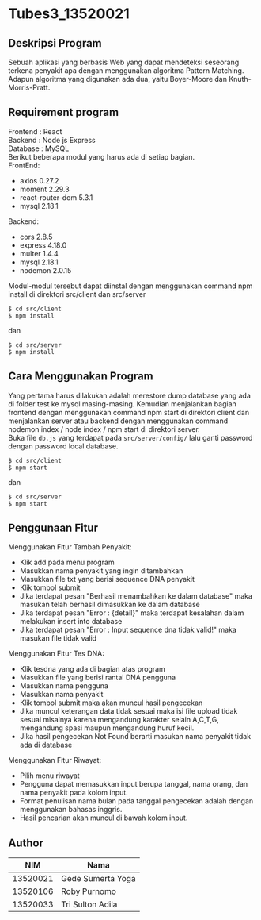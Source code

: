 # Tubes3_13520021

## Deskripsi Program
Sebuah aplikasi yang berbasis Web yang dapat mendeteksi seseorang terkena penyakit apa dengan menggunakan algoritma Pattern Matching. Adapun algoritma yang digunakan ada dua, yaitu Boyer-Moore dan Knuth-Morris-Pratt.

## Requirement program
Frontend : React  
Backend : Node js Express  
Database : MySQL  
Berikut beberapa modul yang harus ada di setiap bagian.  
FrontEnd:
- axios 0.27.2
- moment 2.29.3
- react-router-dom 5.3.1
- mysql 2.18.1

Backend:
- cors 2.8.5
- express 4.18.0
- multer 1.4.4
- mysql 2.18.1
- nodemon 2.0.15

Modul-modul tersebut dapat diinstal dengan menggunakan command npm install di direktori src/client dan src/server

```
$ cd src/client
$ npm install
```
dan
```
$ cd src/server
$ npm install
```

## Cara Menggunakan Program
Yang pertama harus dilakukan adalah merestore dump database yang ada di folder test ke mysql masing-masing. Kemudian menjalankan bagian frontend dengan menggunakan command npm start di direktori client dan menjalankan server atau backend dengan menggunakan command nodemon index / node index / npm start di direktori server.  
Buka file `db.js` yang terdapat pada `src/server/config/` lalu ganti password dengan password local database.

```
$ cd src/client
$ npm start
```
dan
```
$ cd src/server
$ npm start
```

## Penggunaan Fitur
Menggunakan Fitur Tambah Penyakit:
- Klik add pada menu program
- Masukkan nama penyakit yang ingin ditambahkan
- Masukkan file txt yang berisi sequence DNA penyakit
- Klik tombol submit
- Jika terdapat pesan "Berhasil menambahkan ke dalam database" maka masukan telah berhasil dimasukkan ke dalam database
- Jika terdapat pesan "Error : {detail}" maka terdapat kesalahan dalam melakukan insert into database
- Jika terdapat pesan "Error : Input sequence dna tidak valid!" maka masukan file tidak valid

Menggunakan Fitur Tes DNA:
- Klik tesdna yang ada di bagian atas program
- Masukkan file yang berisi rantai DNA pengguna
- Masukkan nama pengguna
- Masukkan nama penyakit
- Klik tombol submit maka akan muncul hasil pengecekan
- Jika muncul keterangan data tidak sesuai maka isi file upload tidak sesuai misalnya karena mengandung karakter selain A,C,T,G, mengandung spasi maupun mengandung huruf kecil.
- Jika hasil pengecekan Not Found berarti masukan nama penyakit tidak ada di database

Menggunakan Fitur Riwayat:
- Pilih menu riwayat
- Pengguna dapat memasukkan input berupa tanggal, nama orang, dan nama penyakit pada kolom input.
- Format penulisan nama bulan pada tanggal pengecekan adalah dengan menggunakan bahasas inggris.
- Hasil pencarian akan muncul di bawah kolom input.


## Author
| NIM      | Nama                        |
| -------- | --------------------------- |
| 13520021 | Gede Sumerta Yoga           |
| 13520106 | Roby Purnomo                | 
| 13520033 | Tri Sulton Adila            |
